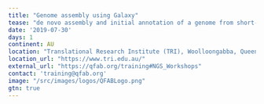```yaml
---
title: "Genome assembly using Galaxy" 
tease: "de novo assembly and initial annotation of a genome from short-read NGS data"
date: '2019-07-30'
days: 1
continent: AU
location: "Translational Research Institute (TRI), Woolloongabba, Queensland, Australia"
location_url: "https://www.tri.edu.au/"
external_url: "https://qfab.org/training#NGS_Workshops"
contact: 'training@qfab.org'
image: "/src/images/logos/QFABLogo.png"
gtn: true
---
```


